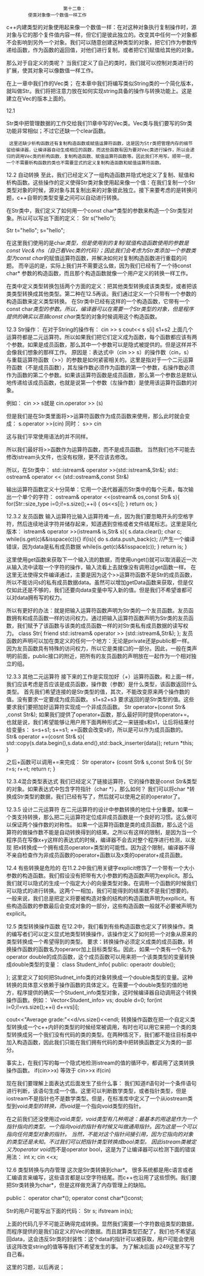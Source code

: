                         第十二章：
            使类对象像一个数值一样工作


c++内建类型的对象使用起来像一个数值一样：在对这种对象执行复制操作时，源对象与它的那个复件值内容一样，但它们是彼此独立的。改变其中任何一个对象都不会影响到另外一个对象。我们可以随意创建这种类型的对象，把它们作为参数传递给函数，作为函数的返回值，对他们进行复制，或者把它们赋值给其他的对象。

  那么对于自定义的类呢？
  当我们定义了自己的类时，我们就可以控制对类进行的扩展，使其对象可以像数值一样工作。

  在上一章中我们作的Vec类；
  在本章中我们将编写类似String类的一个简化版本，就叫做Str。我们将把注意力放在如何实现string具备的操作与转换功能上。这是建立在Vec的版本上面的。


12.1

   Str类中把管理数据的工作交给我们11章中写的Vec类。Vec类与我们要写的Str类功能非常相似；不过它还缺一个clear函数。

     这里还缺少析构函数还有复制构造函数或赋值运算符函数，这是因为Str类把管理内存的细节留给编译器，让编译器自动生成相应的函数，而这些函数有因为要对Vec类进行操作，所以会递归的调用Vec类的析构函数、复制构造函数、赋值运算符函数等。因此我们不用写。顺带一提，一个不需要析构函数的类也不需要显式的定义复制构造函数和赋值运算符函数。



12.2 自动转换
  至此，我们已经定义了一组构造函数并隐式地定义了复制、赋值和析构函数。这些操作的定义使得Str类对象使用起来像一个值：在我们复制一个Str类型对象的时候，源对象与其复制出来的对象彼此独立。接下来要考虑的是转换问题，c++自带的类型变量之间可以自动进行转换。

  在Str类中，我们定义了如何用一个const char*类型的参数来构造一个Str类型对象。所以可以写出下面的定义：
  Str s("hello");

  Str t="hello";
  s="hello";

  在这里我们使用的是char*类型，但是使用到的复制/赋值构造函数使用的参数是const Vec& rhs（自己看Vec类的代码）；因此我们会考虑为Str类添加一个参数类型为const char*的赋值运算符函数，并解决如何对复制构造函数进行重载的问题。
  而辛运的是，实际上我们并不需要这么做，因为我们已经有了一个待const char* 参数的构造函数，而且那个构造函数就像一个用户定义的转换一样工作。

  在类中定义类型转换包括两个方面的定义：把其他类型转换成该类类型，或者把该类类型转换成其他类型。第二种在12.5再谈。我们通过定义一个只带有一个参数的构造函数来定义类型转换。
  在Str类中已经有这样的一个构造函数，它带有一个const char*类型的参数。所以，编译器可以在需要一个Str类型的对象，但是程序提供的确实以恶搞const char*类型的对象时候调用这个构造函数。

  12.3 Str操作：
  在对于String的操作有：
  cin >> s
  cout<< s
  s[i]
  s1+s2
  上面几个运算符都是二元运算符。所以如果我们把它们定义成为函数，每个函数都应该有两个参数。如果是成员函数，那么其中一个参数可以是隐式被提供的。但是这样并不会像我们想象的那样工作。
  原因是：表达式中（cin >> s）的操作数（cin，s）与重载运算符函数（>>）的参数是如何紧密相关的。这里是指对于一个二元运算符函数（不是成员函数），其左操作数必须作为函数的第一个参数，右操作数必须作为函数的第二个参数。如果该运算符函数是成员函数，那么第一个参数总是默认地传递给该成员函数，也就是说第一个参数（左操作数）是使用该运算符函数的对象。

  例如：
  cin >> s就是 cin.operator >> (s)

  但是我们是在Str类里面将>>运算符函数作为成员函数来使用，那么此时就会变成：
  s.operator >>(cin) 同时： s>> cin

  这与我们平常使用语法的并不同样。

  所以我们最好将>>函数作为运算符函数，而不是成员函数。
  当然我们也不可能去修改istream头文件，也没有权限，更不应该去修改。

  所以，在Str类中：
  std::istream& operator >>(std::istream&,Str&);
  std:: ostream& operator << (std::ostream&,const Str&)

  输出运算符函数定义十分简单：它用一个迭代器遍历Str类中的每个元素，每次输出一个单个的字符：
  ostream& operator <<(ostream& os,const Str& s){
  for(Str::size_type i=0;i!=s.size();++i)
  {
      os<<s[i];
  }
  return os;
  }


  12.3.2 友员函数
  输入运算符比输入运算符难一点，因为我们要忽略开头的空格字符，然后连续地读字符并储存起来，知道遇到空格或者文件结尾标志。这里是简化版本：
  istream& operator >>(istream& is,Str& s){
   s.data.clear();
   char c;
   while(is.get(c)&&isspace(c)){}
   if(is){
     do s.data.push_back(c); //产生一个编译错误，因为data是私有成员数据
     while(is.get(c)&&!isspace(c));
   }
   return is;
  }

  这里使用get函数来获取下一个输入流的数据，而使用unget()就可以取消最近一次从输入流中读取一个字符的操作，输入流看上去就像没有调用过get函数一样。
  在这里无法使得文件编译通过，主要是因为这个>>运算符函数不是Str的成员函数，所以不能访问s的私有成员数据data。虽然可以增加getData函数来获取，但是仅仅如此还是不够的，我们还要向data变量中写入新的值。但是我们不希望谁都可以对data拥有写的权力。

  所以有更好的办法：就是把输入运算符函数声明为Str类的一个友员函数。友员函数拥有和成员函数一样的访问权力。通过把输入运算符函数声明为Str类的友员函数，我们赋予了该函数与该类的成员函数一样的对Str类私有成员数据的读写权力。
  class Str{
     friend std::istream& operator >> (std::istream&,Str&);
  };
  友员函数的声明可以加在类定义的任何一个地方：无论是private还是public都一样。因为友员函数具有特殊的访问权力，所以它是类接口的一部分。因此，一般在类声明的前面，public接口的附近，把所有的友员函数的声明放在一起作为一个相对独立的组。


  12.3.3 其他二元运算符
  接下来的工作是实现加好（+）运算符函数。和上面一样，我们应该考虑是否应该是成员函数，操作数（参数）是什么类型，该函数返回什么类型。
  首先我们希望连接的是Str类型的值，其次，不能改变原来两个操作数的值。没有要求一定要成为成员函数。
  s1+s2+s3
  要求返回的是Str类型的值。这些要求我们要把加好运算符实现成一个非成员函数。
  Str operator+(const Str& ,const Str&);
  如果我们提供了operator+函数，那么最好同时提供operator+=。也就是说，我们希望能够让用户用下面两种形式之一来链接s和s1，让后将结果付给变量s：
  s=s+s1;
  s+=s1;
  +=函数会改变s的，所以是可以作为成员函数的。
  Str& operator +=(cosnt Str& s){
    std::copy(s.data.begin(),s.data.end(),std::back_inserter(data));
    return *this;
  }

  之后+函数可以调用+=来完成：
  Str operator+ (cosnt Str& s,const Str& t){
  Str r=s;
  r+=t;
  return r;
}


  12.3.4混合类型表达式
  我们已经定义了链接运算符，它的操作数是const Str&类型的对象。如果表达式中包含字符指针（char *），那么如何？
  我们可以将char *转换成Str类型的数据，我们已经有写了，然后就可以使用之前的operator了。



   12.3.5 设计二元运算符
   在二元运算符的设计中参数转换的地位十分重要。如果一个类支持转换，那么把二元运算符定位成非成员函数是一个良好的习惯。这么做可以保证两个操作数的对称性。
   如果一个运算符函数是类的成员函数，那么这个运算符的做操作数不能是自动转换得到的结果。之所以有这样的限制，是因为当一个程序员在写像x+y这样的表达式的时候，编译器不会去对整个程序进行检测，以发现 把x转换成一个拥有成员operator+类型的可能性。因为这个限制，编译器不得不亲自检查作为非成员函数的operator+函数以及x类的operator+成员函数。
   


  12.4 有些转换是危险的
  在11.2.2中我们用关键字explicit修饰了一个带有一个大小参数的构造函数。我们假设没有把带有大小参数的构造函数声明为explicit。那么我们就可以隐式的生成一个指定大小的向量类型对象。在调用一个函数的时候我们可以隐式的进行转换。这两个一相加，我们可能得到的结果就不是我们想要的。
  一般来说，我们总是把定义将要被构造对象的结构的构造函数声明为expllicit。有些构造函数的参数最后会变成对象的一部分，这些构造函数一般就不必要被声明为explicit。


  12.5 类型转换操作函数
  在12.2中，我们看到有些构造函数也定义了转换操作。类的编写者们可以定义显式地类型转换操作，该操作定义了如何把一个对象从原来的类型转换成一个希望得到的类型。
  要求：转换操作必须定义成类的成员函数。转换操作函数的函数名为operaror加上目标类型名。因此，如果一个类有一个名为operator double的成员函数，这个成员函数可以用来把一个该类类型的变量转换成double类型的变量：
  class Student_info{
  public:
    operaotr double();

  };
  这里定义了如何把Studnet_info类的对象转换成一个double类型的变量。这种转换的具体意义依赖于操作函数的具体定义。在需要一个double类型的值的地方，程序提供的确实一个Student_info类型对象，这时候编译器自动调用这个转换操作函数。例如：
  Vector<Student_info> vs;
  double d=0;
  for(int i=0;i!=vs.size();++i)
  d+=vs[i];

  cout<<"Average grade:"<<d/vs.size()<<endl;
  转换操作函数在把一个自定义类型转换成一个c++内奸的类型的时候经常被调用，有时也可以用它来把一个类的类型转换成另一个我们没有代码的类的类型。在两种情况下，我们都不能往目标类中加入构造函数，因此我们只能在我们拥有代码的类中把转换函数定义为类的一部分。

  事实上，在我们写的每一个隐式地检测istream的值的循环中，都调用了这类转换操作函数。
  if(cin>>x)
  等效于
  cin>>x
  if(cin)

  现在我们要理解上面表达式后面发生了些什么事：
  我们知道if语句对一个条件语句进行判断，该语句生成一个值。这里可以判断数学类型，或者指针类型，但是iostream不是指针也不是数学类型。但是，在标准库中定义了一个从iostream类型到void*类型的转换，而void*是一个指向void类型的指针。

  在之前我们还没使用过void*类型，void类型有几种用途：最基本的用途是作为一个指针指向的类型。一个指向void的指针有时候又叫做通用指针。因为这是一个可以指向任何类型对象的指针。
  当然，不能对这个指针间接引用，因为它指向的对象的类型还是未知。不过我们可以把指针类型转换成bool类型。
  因此istream类被定义为operator void*而不是operator bool，这是为了让编译器可以检测下面的错误用法：
  int x;
  cin <<x;


  12.6 类型转换与内存管理
  这次是Str类转换到char*。
  很多系统都是用c语言或者汇编语言来编写，这些语言都是以空字符结尾。而c++也沿用了这些惯例。我们要把Str类转换为char*，但是这样做充满了内存管理上的缺陷。

  public：
  operator char*();
  operator const char*()const;

  Str的用户可能写出下面的代码：
  Str s;
  ifstream in(s);

  上面的代码几乎不可能正确得完成转换。显然我们需要一个字符数组类型的数据，而程序提供的是我们自定义的Vec<char>的数据。而且就算类型匹配了，我们也不希望返回data，这会违反Str类的封装性：这个data的指针可以被获取，用户可能会使用该这阵改变string的值等等我们不希望发生的事。
  为了解决后面
  p249这里不写了自己看。



这里的习题，以后再说；


  


  